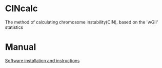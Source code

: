 # CINcalc
The method of calculating chromosome instability(CIN),  based on the 'wGII' statistics

# Manual

[Software installation and instructions](https://wiki.basepedia.com/doku.php?id=公共:software:cincalc)



